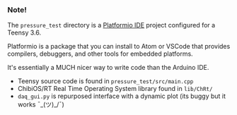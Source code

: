 ### Note!

The `pressure_test` directory is a
[Platformio IDE](https://platformio.org/) project configured for a Teensy 3.6.

Platformio is a package that you can install to Atom or VSCode that provides
compilers, debuggers, and other tools for embedded platforms.

It's essentially a MUCH nicer way to write code than the Arduino IDE.

- Teensy source code is found in `pressure_test/src/main.cpp`
- ChibiOS/RT Real Time Operating System library found in `lib/ChRt/`
- `daq_gui.py` is repurposed interface with a dynamic plot
(its buggy but it works ¯\_(ツ)_/¯)
